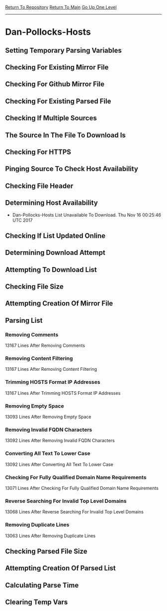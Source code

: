 [Return To Repository](https://github.com/deathbybandaid/piholeparser/)
[Return To Main](https://github.com/deathbybandaid/piholeparser/blob/master/RecentRunLogs/Mainlog.md)
[Go Up One Level](https://github.com/deathbybandaid/piholeparser/blob/master/RecentRunLogs/TopLevelScripts/30-Processing-Blacklists.md)
____________________________________
# Dan-Pollocks-Hosts
## Setting Temporary Parsing Variables
## Checking For Existing Mirror File
## Checking For Github Mirror File
## Checking For Existing Parsed File
## Checking If Multiple Sources
## The Source In The File To Download Is
## Checking For HTTPS
## Pinging Source To Check Host Availability
## Checking File Header
## Determining Host Availability
* Dan-Pollocks-Hosts List Unavailable To Download. Thu Nov 16 00:25:46 UTC 2017
## Checking If List Updated Online
## Determining Download Attempt
## Attempting To Download List
## Checking File Size
## Attempting Creation Of Mirror File
## Parsing List
### Removing Comments
13167 Lines After Removing Comments
### Removing Content Filtering
13167 Lines After Removing Content Filtering
### Trimming HOSTS Format IP Addresses
13167 Lines After Trimming HOSTS Format IP Addresses
### Removing Empty Space
13093 Lines After Removing Empty Space
### Removing Invalid FQDN Characters
13092 Lines After Removing Invalid FQDN Characters
### Converting All Text To Lower Case
13092 Lines After Converting All Text To Lower Case
### Checking For Fully Qualified Domain Name Requirements
13071 Lines After Checking For Fully Qualified Domain Name Requirements
### Reverse Searching For Invalid Top Level Domains
13068 Lines After Reverse Searching For Invalid Top Level Domains
### Removing Duplicate Lines
13063 Lines After Removing Duplicate Lines
## Checking Parsed File Size
## Attempting Creation Of Parsed List
## Calculating Parse Time
## Clearing Temp Vars
